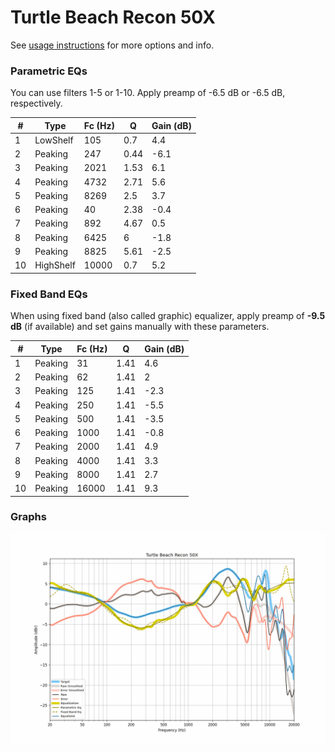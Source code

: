 # Turtle Beach Recon 50X
See [usage instructions](https://github.com/jaakkopasanen/AutoEq#usage) for more options and info.

### Parametric EQs
You can use filters 1-5 or 1-10. Apply preamp of -6.5 dB or -6.5 dB, respectively.

|   # | Type      |   Fc (Hz) |    Q |   Gain (dB) |
|-----|-----------|-----------|------|-------------|
|   1 | LowShelf  |       105 | 0.7  |         4.4 |
|   2 | Peaking   |       247 | 0.44 |        -6.1 |
|   3 | Peaking   |      2021 | 1.53 |         6.1 |
|   4 | Peaking   |      4732 | 2.71 |         5.6 |
|   5 | Peaking   |      8269 | 2.5  |         3.7 |
|   6 | Peaking   |        40 | 2.38 |        -0.4 |
|   7 | Peaking   |       892 | 4.67 |         0.5 |
|   8 | Peaking   |      6425 | 6    |        -1.8 |
|   9 | Peaking   |      8825 | 5.61 |        -2.5 |
|  10 | HighShelf |     10000 | 0.7  |         5.2 |

### Fixed Band EQs
When using fixed band (also called graphic) equalizer, apply preamp of **-9.5 dB** (if available) and set gains manually with these parameters.

|   # | Type    |   Fc (Hz) |    Q |   Gain (dB) |
|-----|---------|-----------|------|-------------|
|   1 | Peaking |        31 | 1.41 |         4.6 |
|   2 | Peaking |        62 | 1.41 |         2   |
|   3 | Peaking |       125 | 1.41 |        -2.3 |
|   4 | Peaking |       250 | 1.41 |        -5.5 |
|   5 | Peaking |       500 | 1.41 |        -3.5 |
|   6 | Peaking |      1000 | 1.41 |        -0.8 |
|   7 | Peaking |      2000 | 1.41 |         4.9 |
|   8 | Peaking |      4000 | 1.41 |         3.3 |
|   9 | Peaking |      8000 | 1.41 |         2.7 |
|  10 | Peaking |     16000 | 1.41 |         9.3 |

### Graphs
![](./Turtle%20Beach%20Recon%2050X.png)
